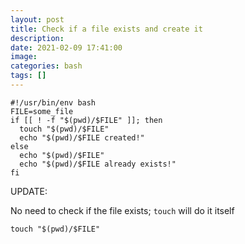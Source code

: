 ```yaml
---
layout: post
title: Check if a file exists and create it
description: 
date: 2021-02-09 17:41:00
image: 
categories: bash
tags: []
---
```


    #!/usr/bin/env bash
    FILE=some_file
    if [[ ! -f "$(pwd)/$FILE" ]]; then
      touch "$(pwd)/$FILE"
      echo "$(pwd)/$FILE created!"
    else
      echo "$(pwd)/$FILE"
      echo "$(pwd)/$FILE already exists!"
    fi

UPDATE:

No need to check if the file exists; `touch` will do it itself

    touch "$(pwd)/$FILE"

